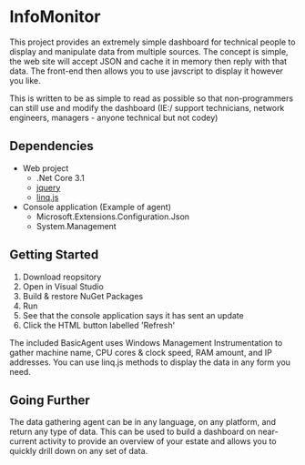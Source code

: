 # InfoMonitor
This project provides an extremely simple dashboard for technical people to display and manipulate data from multiple sources. The concept is simple, the web site will accept JSON and cache it in memory then reply with that data. The front-end then allows you to use javscript to display it however you like.

This is written to be as simple to read as possible so that non-programmers can still use and modify the dashboard (IE:/ support technicians, network engineers, managers - anyone technical but not codey)

## Dependencies
* Web project
  * .Net Core 3.1
  * [jquery](https://github.com/jquery/jquery) 
  * [linq.js](https://github.com/mihaifm/linq)
* Console application (Example of agent)
  * Microsoft.Extensions.Configuration.Json
  * System.Management

## Getting Started
1. Download reopsitory
2. Open in Visual Studio
3. Build & restore NuGet Packages
4. Run
5. See that the console application says it has sent an update
6. Click the HTML button labelled 'Refresh'

The included BasicAgent uses Windows Management Instrumentation to gather machine name, CPU cores & clock speed, RAM amount, and IP addresses. You can use linq.js methods to display the data in any form you need.

## Going Further
The data gathering agent can be in any language, on any platform, and return any type of data. This can be used to build a dashboard on near-current activity to provide an overview of your estate and allows you to quickly drill down on any set of data.